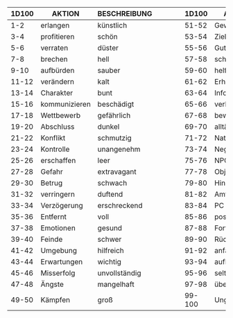 | 1D100 | AKTION| BESCHREIBUNG | &nbsp;&nbsp;&nbsp;&nbsp;&nbsp;&nbsp;&nbsp;&nbsp;&nbsp;&nbsp;| 1D100 | AKTION | BESCHREIBUNG |
|-|-|-|-|-|-|-|
| 1-2 | erlangen | künstlich | | 51-52 | Gewinnen |leicht|
| 3-4 | profitieren | schön | | 53-54 | Ziele |laut|
| 5-6 | verraten |düster|| 55-56 | Gut |mechanisch|
| 7-8 | brechen |hell|| 57-58 | schaden |modern|
| 9-10 | aufbürden |sauber|| 59-60 | helfen |alltäglich|
| 11-12 | verändern |kalt|| 61-62 | Erhöhung |mysteriös|
| 13-14 | Charakter |bunt|| 63-64 | Information |natürlich|
| 15-16 | kommunizieren |beschädigt|| 65-66 | verlassen |neu|
| 17-18 | Wettbewerb |gefährlich|| 67-68 | bewegen |offiziell|
| 19-20 | Abschluss |dunkel|| 69-70 | alltäglich |alt|
| 21-22 | Konflikt |schmutzig|| 71-72 | Natur |friedlich|
| 23-24 | Kontrolle |unangenehm|| 73-74 | Negativ |perfekt|
| 25-26 | erschaffen |leer|| 75-76 | NPC |mächtig|
| 27-28 | Gefahr |extravagant|| 77-78 | Objekt |ruhig|
| 29-30 | Betrug |schwach|| 79-80 | Hindernis |beruhigend|
| 31-32 | verringern |duftend|| 81-82 | Amtsperson |verfault|
| 33-34 | Verzögerung |erschreckend|| 83-84 | PC |grob|
| 35-36 | Entfernt |voll|| 85-86 | positiv |ruiniert|
| 37-38 | Emotionen |gesund|| 87-88 | Fortschritt |rustikal|
| 39-40 | Feinde |schwer|| 89-90 | Rückschlag |einfach|
| 41-42 | Umgebung |hilfreich|| 91-92 | anfangen| klein|
| 43-44 | Erwartungen |wichtig|| 93-94 | aufhören |fremd|
| 45-46 | Misserfolg |unvollständig|| 95-96 | seltsam |stilvoll|
| 47-48 | Ängste |mangelhaft|| 97-98 | überraschend |wertvoll|
| 49-50 | Kämpfen |groß|| 99-100 | Ungewissheit |warm|
